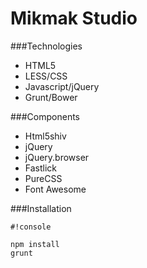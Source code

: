 # Mikmak Studio

###Technologies

* HTML5
* LESS/CSS
* Javascript/jQuery
* Grunt/Bower


###Components

* Html5shiv
* jQuery
* jQuery.browser
* Fastlick
* PureCSS
* Font Awesome


###Installation


```
#!console

npm install
grunt
```